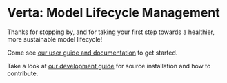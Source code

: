 # Verta: Model Lifecycle Management

Thanks for stopping by, and for taking your first step towards a healthier, more sustainable model lifecycle!

Come see [our user guide and documentation](https://verta.readthedocs.io/en/master/index.html) to get started.

Take a look at [our development guide](https://github.com/VertaAI/modeldb-oss/blob/master/client/CONTRIBUTING.md) for source installation and how to contribute.
